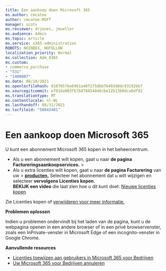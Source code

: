 ```yaml
---
title: Een aankoop doen Microsoft 365
ms.author: cmcatee
author: cmcatee-MSFT
manager: scotv
ms.reviewer: drjones, jmueller
ms.audience: Admin
ms.topic: article
ms.service: o365-administration
ROBOTS: NOINDEX, NOFOLLOW
localization_priority: Normal
ms.collection: Adm_O365
ms.custom:
- commerce_purchase
- "531"
- "1400007"
ms.date: 08/10/2021
ms.openlocfilehash: 61070576e6961a40f275dbb76493d8dc93192bb7
ms.sourcegitcommit: e781da003fb7b878854846cbe12b13b9dca8df92
ms.translationtype: MT
ms.contentlocale: nl-NL
ms.lasthandoff: 08/31/2021
ms.locfileid: "58842401"
---
```

# <a name="how-to-make-a-microsoft-365-purchase"></a>Een aankoop doen Microsoft 365

U kunt een abonnement Microsoft 365 kopen in het beheercentrum.
  
- Als u een abonnement wilt kopen, gaat u naar **de pagina Factureringsaankoopservices.** \> **[](https://go.microsoft.com/fwlink/p/?linkid=868433)**
- Als u extra licenties wilt kopen, gaat u naar **de pagina Facturering** van uw \> **[producten.](https://go.microsoft.com/fwlink/p/?linkid=842054)** Selecteer het abonnement dat u wilt wijzigen en selecteer **vervolgens Licenties kopen**.\
**BEKIJK een video** die laat zien hoe u dit kunt doet: [Nieuwe licenties kopen](https://go.microsoft.com/fwlink/p/?linkid=2154857)
  
Zie Licenties kopen of [verwijderen voor meer informatie.](https://docs.microsoft.com/microsoft-365/commerce/licenses/buy-licenses)

**Problemen oplossen**

Indien u problemen ondervindt bij het laden van de pagina, kunt u de webpagina openen in een andere browser of in een privé browservenster, zoals een InPrivate-venster in Microsoft Edge of een incognito-venster in Google Chrome.

**Aanvullende resources**
  
- [Licenties toewijzen aan gebruikers in Microsoft 365 voor Bedrijven](https://docs.microsoft.com/microsoft-365/admin/add-users/add-users)
- [Uw Microsoft 365 voor Bedrijven annuleren](https://docs.microsoft.com/microsoft-365/commerce/subscriptions/cancel-your-subscription)